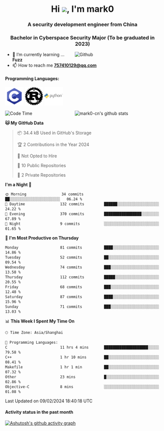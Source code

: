 <h1 align="center">Hi <img src="https://raw.githubusercontent.com/iampavangandhi/iampavangandhi/master/gifs/Hi.gif" width="30px">, I'm mark0</h1>

<h3 align="center">A security development engineer from China</h3>
<h3 align="center">Bachelor in Cyberspace Security Major (To be graduated in 2023)</h3>

<img width="55%" align="right" alt="Github" src="https://raw.githubusercontent.com/onimur/.github/master/.resources/git-header.svg" />

<!-- - 🔭 I’m currently working on **vKarma Webapp** -->
<!-- - 💬 Ask me about ... **Web Develpoment** -->
<!-- - 😄 Employement ... **Open for intern opportunities** -->
<!-- - ⚡ Fun fact ... **Anime**❤ -->
- 🌱 I’m currently learning ... **Fuzz**
- 📫 How to reach me **757410129@qq.com**
<!-- - 📨 Or reach me **757410129@qq.com** -->

<h4>Programming Languages: </h4>
<p align="left">
 <img style="margin: auto;" src="https://raw.githubusercontent.com/sachinverma53121/sachinverma53121/master/icons/c.png" alt=c width="60" height="60"/>
 <img style="margin: auto;" src="https://raw.githubusercontent.com/mark0-cn/blog_img/master/img/202309031232124.png" alt=cplusplus width="60" height="60"/>
 <img style="margin: auto;" src="https://raw.githubusercontent.com/sachinverma53121/sachinverma53121/master/icons/python.png" alt=python width="60" height="60"/>
</p>


<img width="55%" align="right" alt="mark0-cn's github stats" src="https://github-readme-stats.vercel.app/api?username=mark0-cn&show_icons=true&hide_border=true" />

<!--START_SECTION:waka-->
![Code Time](http://img.shields.io/badge/Code%20Time-1%2C710%20hrs%2016%20mins-blue)

**🐱 My GitHub Data** 

> 📦 34.4 kB Used in GitHub's Storage 
 > 
> 🏆 2 Contributions in the Year 2024
 > 
> 🚫 Not Opted to Hire
 > 
> 📜 10 Public Repositories 
 > 
> 🔑 2 Private Repositories 
 > 
**I'm a Night 🦉** 

```text
🌞 Morning                34 commits          ██░░░░░░░░░░░░░░░░░░░░░░░   06.24 % 
🌆 Daytime                132 commits         ██████░░░░░░░░░░░░░░░░░░░   24.22 % 
🌃 Evening                370 commits         █████████████████░░░░░░░░   67.89 % 
🌙 Night                  9 commits           ░░░░░░░░░░░░░░░░░░░░░░░░░   01.65 % 
```
📅 **I'm Most Productive on Thursday** 

```text
Monday                   81 commits          ████░░░░░░░░░░░░░░░░░░░░░   14.86 % 
Tuesday                  52 commits          ██░░░░░░░░░░░░░░░░░░░░░░░   09.54 % 
Wednesday                74 commits          ███░░░░░░░░░░░░░░░░░░░░░░   13.58 % 
Thursday                 112 commits         █████░░░░░░░░░░░░░░░░░░░░   20.55 % 
Friday                   68 commits          ███░░░░░░░░░░░░░░░░░░░░░░   12.48 % 
Saturday                 87 commits          ████░░░░░░░░░░░░░░░░░░░░░   15.96 % 
Sunday                   71 commits          ███░░░░░░░░░░░░░░░░░░░░░░   13.03 % 
```


📊 **This Week I Spent My Time On** 

```text
🕑︎ Time Zone: Asia/Shanghai

💬 Programming Languages: 
C                        11 hrs 4 mins       ████████████████████░░░░░   79.58 % 
C++                      1 hr 10 mins        ██░░░░░░░░░░░░░░░░░░░░░░░   08.41 % 
Makefile                 1 hr 1 min          ██░░░░░░░░░░░░░░░░░░░░░░░   07.32 % 
Other                    23 mins             █░░░░░░░░░░░░░░░░░░░░░░░░   02.86 % 
Objective-C              8 mins              ░░░░░░░░░░░░░░░░░░░░░░░░░   01.08 % 
```


 Last Updated on 09/02/2024 18:40:18 UTC
<!--END_SECTION:waka-->

<h4>Activity status in the past month</h4>

[![Ashutosh's github activity graph](https://github-readme-activity-graph.vercel.app/graph?username=mark0-cn&theme=dracula)](https://github.com/ashutosh00710/github-readme-activity-graph)

<!--
**mark0-cn/mark0-cn** is a ✨ _special_ ✨ repository because its `README.md` (this file) appears on your GitHub profile.

Here are some ideas to get you started:

- 🔭 I’m currently working on ...
- 🌱 I’m currently learning ...
- 👯 I’m looking to collaborate on ...
- 🤔 I’m looking for help with ...
- 💬 Ask me about ...
- 📫 How to reach me: ...
- 😄 Pronouns: ...
- ⚡ Fun fact: ...
-->
